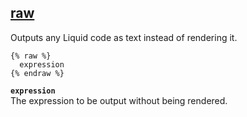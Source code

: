 ## [raw](https://shopify.dev/docs/api/liquid/tags/raw)

Outputs any Liquid code as text instead of rendering it.

```liquid
{% raw %}
  expression
{% endraw %}
```

**`expression`**  
The expression to be output without being rendered.
